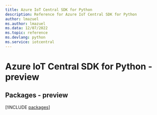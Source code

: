 ```yaml
---
title: Azure IoT Central SDK for Python
description: Reference for Azure IoT Central SDK for Python
author: lmazuel
ms.author: lmazuel
ms.data: 12/07/2022
ms.topic: reference
ms.devlang: python
ms.service: iotcentral
---
```

# Azure IoT Central SDK for Python - preview
## Packages - preview
[!INCLUDE [packages](iot-central-index.md)]